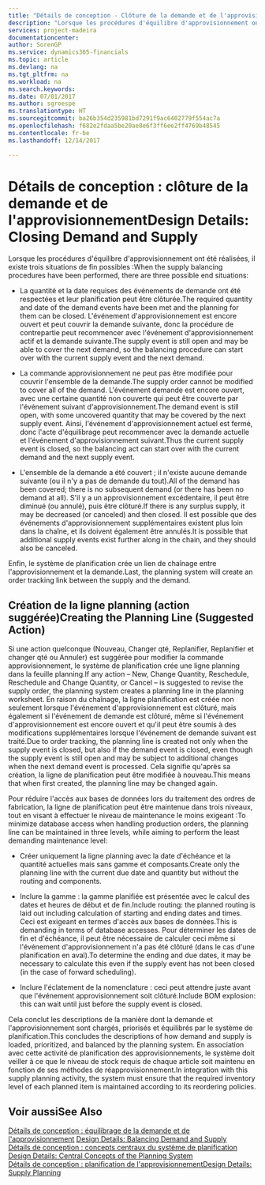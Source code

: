 ```yaml
---
title: "Détails de conception - Clôture de la demande et de l'approvisionnement | Microsoft Docs"
description: "Lorsque les procédures d'équilibre d'approvisionnement ont été réalisées, il existe trois situations de fin possibles."
services: project-madeira
documentationcenter: 
author: SorenGP
ms.service: dynamics365-financials
ms.topic: article
ms.devlang: na
ms.tgt_pltfrm: na
ms.workload: na
ms.search.keywords: 
ms.date: 07/01/2017
ms.author: sgroespe
ms.translationtype: HT
ms.sourcegitcommit: ba26b354d235981bd7291f9ac6402779f554ac7a
ms.openlocfilehash: f682e2fdaa5be20ae8e6f3ff6ee2ff4769b48545
ms.contentlocale: fr-be
ms.lasthandoff: 12/14/2017

---
```

# <a name="design-details-closing-demand-and-supply"></a><span data-ttu-id="1705a-103">Détails de conception : clôture de la demande et de l'approvisionnement</span><span class="sxs-lookup"><span data-stu-id="1705a-103">Design Details: Closing Demand and Supply</span></span>
<span data-ttu-id="1705a-104">Lorsque les procédures d'équilibre d'approvisionnement ont été réalisées, il existe trois situations de fin possibles :</span><span class="sxs-lookup"><span data-stu-id="1705a-104">When the supply balancing procedures have been performed, there are three possible end situations:</span></span>  

-   <span data-ttu-id="1705a-105">La quantité et la date requises des événements de demande ont été respectées et leur planification peut être clôturée.</span><span class="sxs-lookup"><span data-stu-id="1705a-105">The required quantity and date of the demand events have been met and the planning for them can be closed.</span></span> <span data-ttu-id="1705a-106">L'événement d'approvisionnement est encore ouvert et peut couvrir la demande suivante, donc la procédure de contrepartie peut recommencer avec l'événement d'approvisionnement actif et la demande suivante.</span><span class="sxs-lookup"><span data-stu-id="1705a-106">The supply event is still open and may be able to cover the next demand, so the balancing procedure can start over with the current supply event and the next demand.</span></span>  

-   <span data-ttu-id="1705a-107">La commande approvisionnement ne peut pas être modifiée pour couvrir l'ensemble de la demande.</span><span class="sxs-lookup"><span data-stu-id="1705a-107">The supply order cannot be modified to cover all of the demand.</span></span> <span data-ttu-id="1705a-108">L'événement demande est encore ouvert, avec une certaine quantité non couverte qui peut être couverte par l'événement suivant d'approvisionnement.</span><span class="sxs-lookup"><span data-stu-id="1705a-108">The demand event is still open, with some uncovered quantity that may be covered by the next supply event.</span></span> <span data-ttu-id="1705a-109">Ainsi, l'événement d'approvisionnement actuel est fermé, donc l'acte d'équilibrage peut recommencer avec la demande actuelle et l'événement d'approvisionnement suivant.</span><span class="sxs-lookup"><span data-stu-id="1705a-109">Thus the current supply event is closed, so the balancing act can start over with the current demand and the next supply event.</span></span>  

-   <span data-ttu-id="1705a-110">L'ensemble de la demande a été couvert ; il n'existe aucune demande suivante (ou il n'y a pas de demande du tout).</span><span class="sxs-lookup"><span data-stu-id="1705a-110">All of the demand has been covered; there is no subsequent demand (or there has been no demand at all).</span></span> <span data-ttu-id="1705a-111">S'il y a un approvisionnement excédentaire, il peut être diminué (ou annulé), puis être clôturé.</span><span class="sxs-lookup"><span data-stu-id="1705a-111">If there is any surplus supply, it may be decreased (or canceled) and then closed.</span></span> <span data-ttu-id="1705a-112">Il est possible que des événements d'approvisionnement supplémentaires existent plus loin dans la chaîne, et ils doivent également être annulés.</span><span class="sxs-lookup"><span data-stu-id="1705a-112">It is possible that additional supply events exist further along in the chain, and they should also be canceled.</span></span>  

 <span data-ttu-id="1705a-113">Enfin, le système de planification crée un lien de chaînage entre l'approvisionnement et la demande.</span><span class="sxs-lookup"><span data-stu-id="1705a-113">Last, the planning system will create an order tracking link between the supply and the demand.</span></span>  

## <a name="creating-the-planning-line-suggested-action"></a><span data-ttu-id="1705a-114">Création de la ligne planning (action suggérée)</span><span class="sxs-lookup"><span data-stu-id="1705a-114">Creating the Planning Line (Suggested Action)</span></span>  
 <span data-ttu-id="1705a-115">Si une action quelconque (Nouveau, Changer qté, Replanifier, Replanifier et changer qté ou Annuler) est suggérée pour modifier la commande approvisionnement, le système de planification crée une ligne planning dans la feuille planning.</span><span class="sxs-lookup"><span data-stu-id="1705a-115">If any action – New, Change Quantity, Reschedule, Reschedule and Change Quantity, or Cancel – is suggested to revise the supply order, the planning system creates a planning line in the planning worksheet.</span></span> <span data-ttu-id="1705a-116">En raison du chaînage, la ligne planification est créée non seulement lorsque l'événement d'approvisionnement est clôturé, mais également si l'événement de demande est clôturé, même si l'événement d'approvisionnement est encore ouvert et qu'il peut être soumis à des modifications supplémentaires lorsque l'événement de demande suivant est traité.</span><span class="sxs-lookup"><span data-stu-id="1705a-116">Due to order tracking, the planning line is created not only when the supply event is closed, but also if the demand event is closed, even though the supply event is still open and may be subject to additional changes when the next demand event is processed.</span></span> <span data-ttu-id="1705a-117">Cela signifie qu'après sa création, la ligne de planification peut être modifiée à nouveau.</span><span class="sxs-lookup"><span data-stu-id="1705a-117">This means that when first created, the planning line may be changed again.</span></span>  

 <span data-ttu-id="1705a-118">Pour réduire l'accès aux bases de données lors du traitement des ordres de fabrication, la ligne de planification peut être maintenue dans trois niveaux, tout en visant à effectuer le niveau de maintenance le moins exigeant :</span><span class="sxs-lookup"><span data-stu-id="1705a-118">To minimize database access when handling production orders, the planning line can be maintained in three levels, while aiming to perform the least demanding maintenance level:</span></span>  

-   <span data-ttu-id="1705a-119">Créer uniquement la ligne planning avec la date d'échéance et la quantité actuelles mais sans gamme et composants.</span><span class="sxs-lookup"><span data-stu-id="1705a-119">Create only the planning line with the current due date and quantity but without the routing and components.</span></span>  

-   <span data-ttu-id="1705a-120">Inclure la gamme : la gamme planifiée est présentée avec le calcul des dates et heures de début et de fin.</span><span class="sxs-lookup"><span data-stu-id="1705a-120">Include routing: the planned routing is laid out including calculation of starting and ending dates and times.</span></span> <span data-ttu-id="1705a-121">Ceci est exigeant en termes d'accès aux bases de données.</span><span class="sxs-lookup"><span data-stu-id="1705a-121">This is demanding in terms of database accesses.</span></span> <span data-ttu-id="1705a-122">Pour déterminer les dates de fin et d'échéance, il peut être nécessaire de calculer ceci même si l'événement d'approvisionnement n'a pas été clôturé (dans le cas d'une planification en aval).</span><span class="sxs-lookup"><span data-stu-id="1705a-122">To determine the ending and due dates, it may be necessary to calculate this even if the supply event has not been closed (in the case of forward scheduling).</span></span>  

-   <span data-ttu-id="1705a-123">Inclure l'éclatement de la nomenclature : ceci peut attendre juste avant que l'événement approvisionnement soit clôturé.</span><span class="sxs-lookup"><span data-stu-id="1705a-123">Include BOM explosion: this can wait until just before the supply event is closed.</span></span>  

 <span data-ttu-id="1705a-124">Cela conclut les descriptions de la manière dont la demande et l'approvisionnement sont chargés, priorisés et équilibrés par le système de planification.</span><span class="sxs-lookup"><span data-stu-id="1705a-124">This concludes the descriptions of how demand and supply is loaded, prioritized, and balanced by the planning system.</span></span> <span data-ttu-id="1705a-125">En association avec cette activité de planification des approvisionnements, le système doit veiller à ce que le niveau de stock requis de chaque article soit maintenu en fonction de ses méthodes de réapprovisionnement.</span><span class="sxs-lookup"><span data-stu-id="1705a-125">In integration with this supply planning activity, the system must ensure that the required inventory level of each planned item is maintained according to its reordering policies.</span></span>  

## <a name="see-also"></a><span data-ttu-id="1705a-126">Voir aussi</span><span class="sxs-lookup"><span data-stu-id="1705a-126">See Also</span></span>  
 <span data-ttu-id="1705a-127">[Détails de conception : équilibrage de la demande et de l'approvisionnement](design-details-balancing-demand-and-supply.md) </span><span class="sxs-lookup"><span data-stu-id="1705a-127">[Design Details: Balancing Demand and Supply](design-details-balancing-demand-and-supply.md) </span></span>  
 <span data-ttu-id="1705a-128">[Détails de conception : concepts centraux du système de planification](design-details-central-concepts-of-the-planning-system.md) </span><span class="sxs-lookup"><span data-stu-id="1705a-128">[Design Details: Central Concepts of the Planning System](design-details-central-concepts-of-the-planning-system.md) </span></span>  
 [<span data-ttu-id="1705a-129">Détails de conception : planification de l'approvisionnement</span><span class="sxs-lookup"><span data-stu-id="1705a-129">Design Details: Supply Planning</span></span>](design-details-supply-planning.md)

